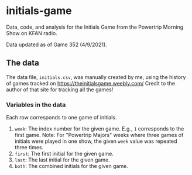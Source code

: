 # initials-game
Data, code, and analysis for the Initials Game from the Powertrip Morning Show on KFAN radio.

Data updated as of Game 352 (4/9/2021).

## The data
The data file, `initials.csv`, was manually created by me, using the history of games tracked on https://theinitialsgame.weebly.com/ Credit to the author of that site for tracking all the games!

### Variables in the data
Each row corresponds to one game of initials.
1. `week`: The index number for the given game. E.g., `1` corresponds to the first game. Note: For "Powertrip Majors" weeks where three games of initials were played in one show, the given `week` value was repeated three times.
2. `first`: The first initial for the given game.
3. `last`: The last initial for the given game.
4. `both`: The combined initials for the given game.
